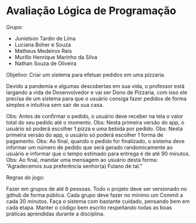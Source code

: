 # Avaliação Lógica de Programação

Grupo:
- Junielson Tardin de Lima
- Luciana Boher e Souza
- Matheus Medeiros Reis
- Murillo Henrique Marinho da Silva
- Nathan Souza de Oliveira

Objetivo: Criar um sistema para efetuar pedidos em uma pizzaria.

Devido a pandemia e algumas descobertas em sua vida, o professor está largando a vida de Desenvolvedor e vai ser Dono de Pizzaria, com isso ele precisa de um sistema para que o usuário consiga fazer pedidos de forma simples e intuitiva sem sair de sua casa.

Obs: Antes de confirmar o pedido, o usuário deve receber na tela o valor total do seu pedido até o momento.
Obs: Nesta primeira versão do app, o usuário só poderá escolher 1 pizza e uma bebida por pedido.
Obs: Nesta primeira versão do app, o usuário só poderá escolher 1 forma de pagamento.
Obs: Ao final, quando o pedido for finalizado, o sistema deve informar um número de pedido que será gerado randomicamente ao usuário e informar que o tempo estimado para entrega é de até 90 minutos.
Obs: Ao final, mandar uma mensagem ao usuário desta forma: “Agradecemos sua preferência senhor(a) Fulano de tal.”

Regras do jogo:

Fazer em grupos de até 6 pessoas.
Todo o projeto deve ser versionado no github de forma pública.
Cada grupo deve fazer no mínimo um Commit a cada 30 minutos.
Faça o sistema com bastante cuidado, pensando bem em cada etapa.
Manter o código bem escrito respeitando todas as boas práticas aprendidas durante a disciplina.



